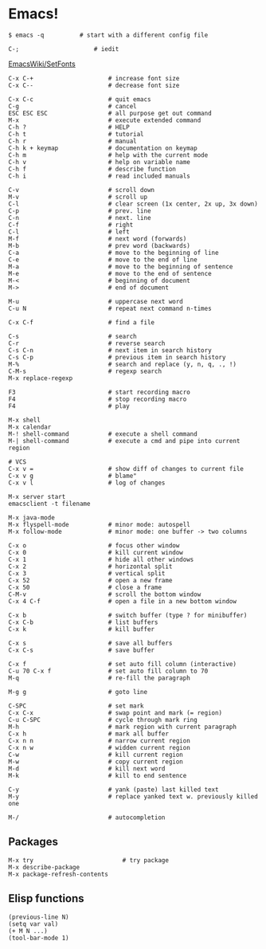 # Emacs!

    $ emacs -q          # start with a different config file
    
    C-;                     # iedit

[EmacsWiki/SetFonts](https://www.emacswiki.org/emacs/SetFonts)

    C-x C-+                     # increase font size
    C-x C--                     # decrease font size
    
    C-x C-c                     # quit emacs
    C-g                         # cancel
    ESC ESC ESC                 # all purpose get out command
    M-x                         # execute extended command
    C-h ?                       # HELP
    C-h t                       # tutorial
    C-h r                       # manual
    C-h k + keymap              # documentation on keymap
    C-h m                       # help with the current mode
    C-h v                       # help on variable name
    C-h f                       # describe function
    C-h i                       # read included manuals
    
    C-v                         # scroll down
    M-v                         # scroll up
    C-l                         # clear screen (1x center, 2x up, 3x down)
    C-p                         # prev. line
    C-n                         # next. line
    C-f                         # right
    C-l                         # left
    M-f                         # next word (forwards)
    M-b                         # prev word (backwards)
    C-a                         # move to the beginning of line
    C-e                         # move to the end of line
    M-a                         # move to the beginning of sentence
    M-e                         # move to the end of sentence
    M-<                         # beginning of document
    M->                         # end of document
    
    M-u                         # uppercase next word
    C-u N                       # repeat next command n-times
    
    C-x C-f                     # find a file
    
    C-s                         # search
    C-r                         # reverse search
    C-s C-n                     # next item in search history
    C-s C-p                     # previous item in search history
    M-%                         # search and replace (y, n, q, ., !)
    C-M-s                       # regexp search
    M-x replace-regexp
    
    F3                          # start recording macro
    F4                          # stop recording macro
    F4                          # play
    
    M-x shell
    M-x calendar
    M-! shell-command           # execute a shell command
    M-| shell-command           # execute a cmd and pipe into current region
    
    # VCS
    C-x v =                     # show diff of changes to current file
    C-x v g                     # blame"
    C-x v l                     # log of changes
    
    M-x server start
    emacsclient -t filename
    
    M-x java-mode
    M-x flyspell-mode           # minor mode: autospell
    M-x follow-mode             # minor mode: one buffer -> two columns
    
    C-x o                       # focus other window
    C-x 0                       # kill current window
    C-x 1                       # hide all other windows
    C-x 2                       # horizontal split
    C-x 3                       # vertical split
    C-x 52                      # open a new frame
    C-x 50                      # close a frame
    C-M-v                       # scroll the bottom window
    C-x 4 C-f                   # open a file in a new bottom window
    
    C-x b                       # switch buffer (type ? for minibuffer)
    C-x C-b                     # list buffers
    C-x k                       # kill buffer
    
    C-x s                       # save all buffers
    C-x C-s                     # save buffer
    
    C-x f                       # set auto fill column (interactive)
    C-u 70 C-x f                # set auto fill column to 70
    M-q                         # re-fill the paragraph
    
    M-g g                       # goto line
    
    C-SPC                       # set mark
    C-x C-x                     # swap point and mark (= region)
    C-u C-SPC                   # cycle through mark ring
    M-h                         # mark region with current paragraph
    C-x h                       # mark all buffer
    C-x n n                     # narrow current region
    C-x n w                     # widden current region
    C-w                         # kill current region
    M-w                         # copy current region
    M-d                         # kill next word
    M-k                         # kill to end sentence
    
    C-y                         # yank (paste) last killed text
    M-y                         # replace yanked text w. previously killed one
    
    M-/                         # autocompletion
    
## Packages

    M-x try                         # try package
    M-x describe-package
    M-x package-refresh-contents

    
## Elisp functions

    (previous-line N)
    (setq var val)
    (+ M N ...)
    (tool-bar-mode 1)
